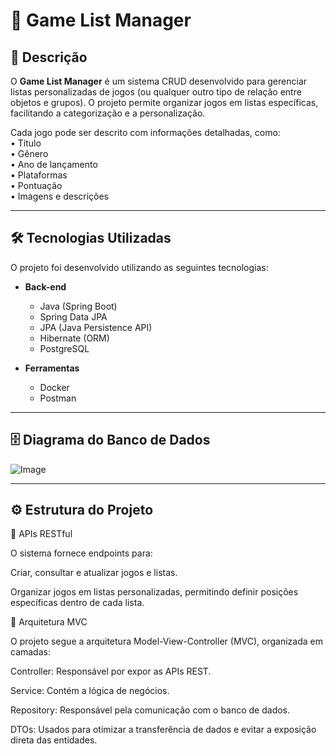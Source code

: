 # 📌 Game List Manager  

## 📖 Descrição  
O **Game List Manager** é um sistema CRUD desenvolvido para gerenciar listas personalizadas de jogos (ou qualquer outro tipo de relação entre objetos e grupos). O projeto permite organizar jogos em listas específicas, facilitando a categorização e a personalização.  

Cada jogo pode ser descrito com informações detalhadas, como:  
• Título  
• Gênero  
• Ano de lançamento  
• Plataformas  
• Pontuação  
• Imagens e descrições  

---

## 🛠️ Tecnologias Utilizadas  
O projeto foi desenvolvido utilizando as seguintes tecnologias:  

- **Back-end**  
  - Java (Spring Boot)  
  - Spring Data JPA  
  - JPA (Java Persistence API)  
  - Hibernate (ORM)  
  - PostgreSQL  

- **Ferramentas**  
  - Docker  
  - Postman  

---

## 🗄️ Diagrama do Banco de Dados  

![Image](https://github.com/user-attachments/assets/e12fb1ef-b255-4417-86d3-f39aefeec0f1)

---

## ⚙️ Estrutura do Projeto

  📌 APIs RESTful

O sistema fornece endpoints para:

  Criar, consultar e atualizar jogos e listas.

  Organizar jogos em listas personalizadas, permitindo definir posições específicas dentro de cada lista.

  📌 Arquitetura MVC

O projeto segue a arquitetura Model-View-Controller (MVC), organizada em camadas:

  Controller: Responsável por expor as APIs REST.

  Service: Contém a lógica de negócios.

  Repository: Responsável pela comunicação com o banco de dados.

  DTOs: Usados para otimizar a transferência de dados e evitar a exposição direta das entidades.


